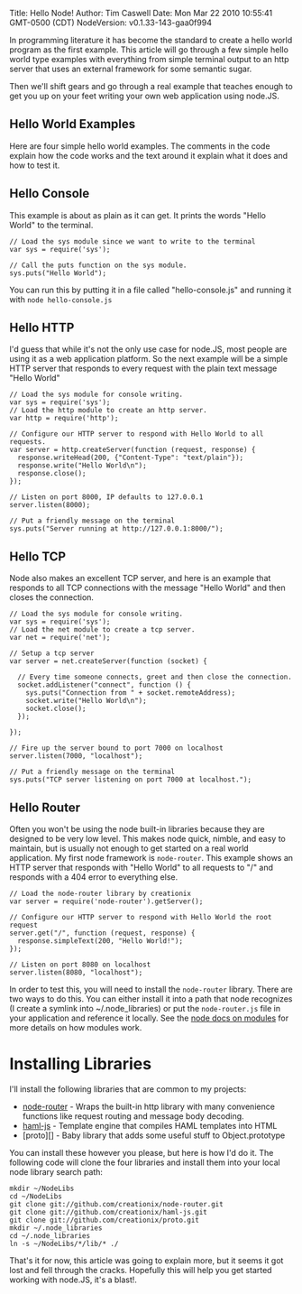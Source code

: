 Title: Hello Node!
Author: Tim Caswell
Date: Mon Mar 22 2010 10:55:41 GMT-0500 (CDT)
NodeVersion: v0.1.33-143-gaa0f994

In programming literature it has become the standard to create a hello world program as the first example.  This article will go through a few simple hello world type examples with everything from simple terminal output to an http server that uses an external framework for some semantic sugar.

Then we'll shift gears and go through a real example that teaches enough to get you up on your feet writing your own web application using node.JS.

## Hello World Examples

Here are four simple hello world examples. The comments in the code explain how the code works and the text around it explain what it does and how to test it.

## Hello Console

This example is about as plain as it can get. It prints the words "Hello World" to the terminal.

    // Load the sys module since we want to write to the terminal
    var sys = require('sys');

    // Call the puts function on the sys module.
    sys.puts("Hello World");

You can run this by putting it in a file called "hello-console.js" and running it with `node hello-console.js`

## Hello HTTP

I'd guess that while it's not the only use case for node.JS, most people are using it as a web application platform.  So the next example will be a simple HTTP server that responds to every request with the plain text message "Hello World"

    // Load the sys module for console writing.
    var sys = require('sys');
    // Load the http module to create an http server.
    var http = require('http');

    // Configure our HTTP server to respond with Hello World to all requests.
    var server = http.createServer(function (request, response) {
      response.writeHead(200, {"Content-Type": "text/plain"});
      response.write("Hello World\n");
      response.close();
    });

    // Listen on port 8000, IP defaults to 127.0.0.1
    server.listen(8000);

    // Put a friendly message on the terminal
    sys.puts("Server running at http://127.0.0.1:8000/");

## Hello TCP

Node also makes an excellent TCP server, and here is an example that responds to all TCP connections with the message "Hello World" and then closes the connection.

    // Load the sys module for console writing.
    var sys = require('sys');
    // Load the net module to create a tcp server.
    var net = require('net');

    // Setup a tcp server
    var server = net.createServer(function (socket) {
  
      // Every time someone connects, greet and then close the connection.
      socket.addListener("connect", function () {
        sys.puts("Connection from " + socket.remoteAddress);
        socket.write("Hello World\n");
        socket.close();
      });
  
    });

    // Fire up the server bound to port 7000 on localhost
    server.listen(7000, "localhost");

    // Put a friendly message on the terminal
    sys.puts("TCP server listening on port 7000 at localhost.");

## Hello Router

Often you won't be using the node built-in libraries because they are designed to be very low level.  This makes node quick, nimble, and easy to maintain, but is usually not enough to get started on a real world application.  My first node framework is `node-router`.  This example shows an HTTP server that responds with "Hello World" to all requests to "/" and responds with a 404 error to everything else.

    // Load the node-router library by creationix
    var server = require('node-router').getServer();

    // Configure our HTTP server to respond with Hello World the root request
    server.get("/", function (request, response) {
      response.simpleText(200, "Hello World!");
    });

    // Listen on port 8080 on localhost
    server.listen(8080, "localhost");

In order to test this, you will need to install the `node-router` library.  There are two ways to do this.  You can either install it into a path that node recognizes (I create a symlink into ~/.node_libraries) or put the `node-router.js` file in your application and reference it locally.  See the [node docs on modules][] for more details on how modules work.

# Installing Libraries

I'll install the following libraries that are common to my projects:

 - [node-router][] - Wraps the built-in http library with many convenience functions like request routing and message body decoding.
 - [haml-js][] - Template engine that compiles HAML templates into HTML
 - [proto][] - Baby library that adds some useful stuff to Object.prototype

You can install these however you please, but here is how I'd do it.  The following code will clone the four libraries and install them into your local node library search path:

    mkdir ~/NodeLibs
    cd ~/NodeLibs
    git clone git://github.com/creationix/node-router.git
    git clone git://github.com/creationix/haml-js.git
    git clone git://github.com/creationix/proto.git
    mkdir ~/.node_libraries
    cd ~/.node_libraries
    ln -s ~/NodeLibs/*/lib/* ./

That's it for now, this article was going to explain more, but it seems it got lost and fell through the cracks.  Hopefully this will help you get started working with node.JS, it's a blast!.


[node docs on modules]: http://nodejs.org/api.html#_modules
[node-router]: http://github.com/creationix/node-router
[haml-js]: http://github.com/creationix/haml-js
[less.js]: http://github.com/cloudhead/less.js
